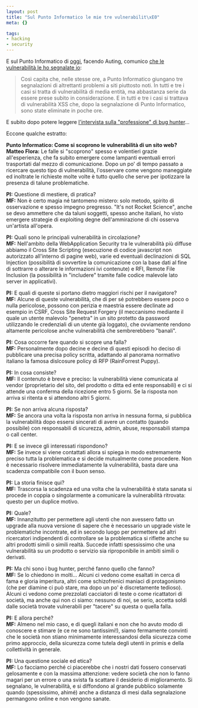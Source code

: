 ```yaml
--- 
layout: post
title: "Sul Punto Informatico le mie tre vulnerabilit\xE0"
meta: {}

tags: 
- hacking
- security
---
```

E sul Punto Informatico di [oggi](http://punto-informatico.it/p.aspx?i=2181007&p=1), facendo Auting, comunico [che le vulnerabilità le ho segnalate io](http://punto-informatico.it/p.aspx?i=2181007&p=1):  
  
> Così capita che, nelle stesse ore, a Punto Informatico giungano tre segnalazioni di altrettanti problemi a siti piuttosto noti. In tutti e tre i casi si tratta di vulnerabilità di media entità, ma abbastanza serie da essere prese subito in considerazione. E in tutti e tre i casi si trattava di vulnerabilità XSS che, dopo la segnalazione di Punto Informatico, sono state eliminate in poche ore.  
  
E subito dopo potere leggere [l'intervista sulla "professione" di bug hunter](http://punto-informatico.it/p.aspx?i=2181007&p=2)...  
  
Eccone qualche estratto:  
  
**Punto Informatico: Come si scoprono le vulnerabilità di un sito web?**  
**Matteo Flora:** Le falle si "scoprono" spesso e volentieri grazie all'esperienza, che fa subito emergere come lampanti eventuali errori trasportati dal mezzo di comunicazione. Dopo un po' di tempo passato a ricercare questo tipo di vulnerabilità, l'osservare come vengono maneggiate ed inoltrate le richieste molte volte è tutto quello che serve per ipotizzare la presenza di talune problematiche.  
  
**PI:** Questione di mestiere, di pratica?  
**MF:** Non è certo magia né tantomeno mistero: solo metodo, spirito di osservazione e spesso impegno pregresso. "It's not Rocket Science", anche se devo ammettere che da taluni soggetti, spesso anche italiani, ho visto emergere strategie di exploiting degne dell'ammirazione di chi osserva un'artista all'opera.  
  
**PI:** Quali sono le principali vulnerabilità in circolazione?  
**MF:** Nell'ambito della WebApplication Security tra le vulnerabilità più diffuse abbiamo il Cross Site Scripting (esecuzione di codice javascript non autorizzato all'interno di pagine web), varie ed eventuali declinazioni di SQL Injection (possibilità di sovvertire la comunicazione con la base dati al fine di sottrarre o alterare le informazioni ivi contenute) e RFI, Remote File Inclusion (la possibilità in "includere" tramite falle codice malevole lato server in applicativi).  
  
**PI:** E quali di queste si portano dietro maggiori rischi per il navigatore?  
**MF:** Alcune di queste vulnerabilità, che di per sé potrebbero essere poco o nulla pericolose, possono con perizia e maestria essere declinate ad esempio in CSRF, Cross Site Request Forgery (il meccanismo mediante il quale un utente malevolo "penetra" in un sito protetto da password utilizzando le credenziali di un utente già loggato), che ovviamente rendono altamente pericolose anche vulnerabilità che sembrerebbero "banali".  
  
**PI:** Cosa occorre fare quando si scopre una falla?  
**MF:** Personalmente dopo decine e decine di questi episodi ho deciso di pubblicare una precisa policy scritta, adattando al panorama normativo italiano la famosa dislcosure policy di RFP (RainForrest Puppy).  
  
**PI:** In cosa consiste?  
**MF:** Il contenuto è breve e preciso: la vulnerabilità viene comunicata al vendor (proprietario del sito, del prodotto o ditta ed ente responsabili) e ci si attende una conferma della ricezione entro 5 giorni. Se la risposta non arriva si ritenta e si attendono altri 5 giorni.  
  
**PI:** Se non arriva alcuna risposta?  
**MF:** Se ancora una volta la risposta non arriva in nessuna forma, si pubblica la vulnerabilità dopo essersi sincerati di avere un contatto (quando possibile) con responsabili di sicurezza, admin, abuse, responsabili stampa o call center.  
  
**PI:** E se invece gli interessati rispondono?  
**MF:** Se invece si viene contattati allora si spiega in modo estremamente preciso tutta la problematica e si decide mutualmente come procedere. Non è necessario risolvere immediatamente la vulnerabilità, basta dare una scadenza compatibile con il buon senso.  
  
**PI:** La storia finisce qui?  
**MF:** Trascorsa la scadenza ed una volta che la vulnerabilità è stata sanata si procede in coppia o singolarmente a comunicare la vulnerabilità ritrovata: questo per un duplice motivo.  
  
**PI:** Quale?  
**MF:** Innanzitutto per permettere agli utenti che non avessero fatto un upgrade alla nuova versione di sapere che è necessario un upgrade viste le problematiche incontrate, ed in secondo luogo per permettere ad altri ricercatori indipendenti di controllare se la problematica si riflette anche su altri prodotti simili o simili realtà.   Succede infatti spessissimo che una vulnerabilità su un prodotto o servizio sia riproponibile in ambiti simili o derivati.  
  
**PI:** Ma chi sono i bug hunter, perché fanno quello che fanno?  
**MF:** Se lo chiedono in molti... Alcuni ci vedono come esaltati in cerca di fama e gloria imperitura, altri come schizofrenici maniaci di protagonismo (che per diamine ci può stare, ma dopo un po' è discretamente tedioso).   Alcuni ci vedono come prezzolati cacciatori di teste o come ricattatori di società, ma anche qui non ci siamo: nessuno di noi, se serio, accetta soldi dalle società trovate vulnerabili per "tacere" su questa o quella falla.  
  
**PI:** E allora perché?  
**MF:** Almeno nel mio caso, e di quegli italiani e non che ho avuto modo di conoscere e stimare (e ce ne sono tantissimi!), siamo fermamente convinti che le società non stiano minimamente interessandosi della sicurezza come primo approccio, della sicurezza come tutela degli utenti in primis e della collettività in generale.  
  
**PI:** Una questione sociale ed etica?  
**MF:** Lo facciamo perché ci piacerebbe che i nostri dati fossero conservati gelosamente e con la massima attenzione: vedere società che non lo fanno magari per un errore o una svista fa scattare il desiderio di miglioramento. Si segnalano, le vulnerabilità, e si diffondono al grande pubblico solamente quando (spessissimo, ahimé) anche a distanza di mesi dalla segnalazione permangono online e non vengono sanate.  
  
 
